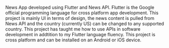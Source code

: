 News App developed using Flutter and News API. Flutter is the Google official programming language for cross platform app development. 
This project is mainly UI in terms of design, the news content is pulled from News API and the country (currently US) can be changed to any supported country.
This project has taught me how to use APIs in software development in addtition to my Flutter language fluency.
This project is cross platform and can be installed on an Android or iOS device.
